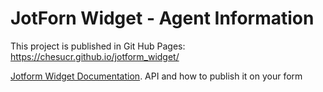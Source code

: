 # JotForn Widget - Agent Information

This project is published in Git Hub Pages: https://chesucr.github.io/jotform_widget/

[Jotform Widget Documentation](https://www.jotform.com/developers/widgets/). API and how to publish it on your form

